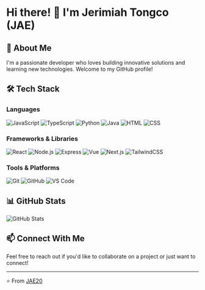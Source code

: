# Hi there! 👋 I'm Jerimiah Tongco (JAE)

## 🚀 About Me

I'm a passionate developer who loves building innovative solutions and learning new technologies. Welcome to my GitHub profile!

## 🛠️ Tech Stack

### Languages
![JavaScript](https://skillicons.dev/icons?i=js)
![TypeScript](https://skillicons.dev/icons?i=ts)
![Python](https://skillicons.dev/icons?i=python)
![Java](https://skillicons.dev/icons?i=java)
![HTML](https://skillicons.dev/icons?i=html)
![CSS](https://skillicons.dev/icons?i=css)

### Frameworks & Libraries
![React](https://skillicons.dev/icons?i=react)
![Node.js](https://skillicons.dev/icons?i=nodejs)
![Express](https://skillicons.dev/icons?i=express)
![Vue](https://skillicons.dev/icons?i=vue)
![Next.js](https://skillicons.dev/icons?i=nextjs)
![TailwindCSS](https://skillicons.dev/icons?i=tailwind)

### Tools & Platforms
![Git](https://skillicons.dev/icons?i=git)
![GitHub](https://skillicons.dev/icons?i=github)
![VS Code](https://skillicons.dev/icons?i=vscode)


## 📊 GitHub Stats

![GitHub Stats](https://github-readme-stats.vercel.app/api?username=JAE20&show_icons=true&theme=radical)

## 📫 Connect With Me

Feel free to reach out if you'd like to collaborate on a project or just want to connect!

---

⭐️ From [JAE20](https://github.com/JAE20)
